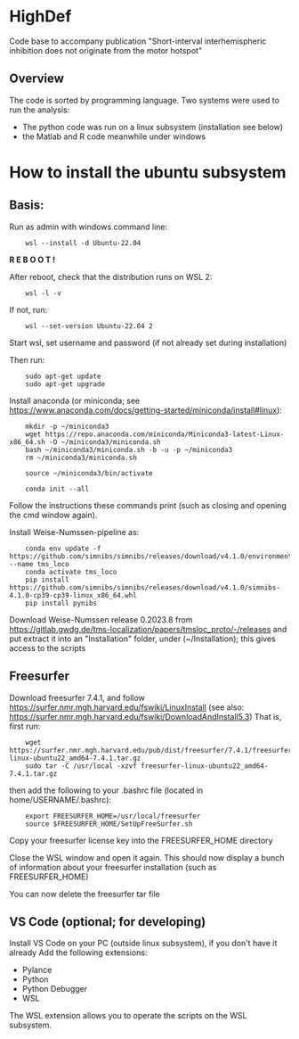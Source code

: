 # HighDef
Code base to accompany publication "Short-interval interhemispheric inhibition does not originate from the motor hotspot"

## Overview
The code is sorted by programming language. Two systems were used to run the analysis: 
 - The python code was run on a linux subsystem (installation see below)
 - the Matlab and R code meanwhile under windows






# How to install the ubuntu subsystem

## Basis:

Run as admin with windows command line:
```
	wsl --install -d Ubuntu-22.04
```


**R E B O O T !**



After reboot, check that the distribution runs on WSL 2: 
```
	wsl -l -v
```
If not, run:
```
	wsl --set-version Ubuntu-22.04 2
```

Start wsl, set username and password (if not already set during installation)

Then run:
```
	sudo apt-get update
	sudo apt-get upgrade
```
	
Install anaconda (or miniconda; see https://www.anaconda.com/docs/getting-started/miniconda/install#linux):
```
	mkdir -p ~/miniconda3
	wget https://repo.anaconda.com/miniconda/Miniconda3-latest-Linux-x86_64.sh -O ~/miniconda3/miniconda.sh
	bash ~/miniconda3/miniconda.sh -b -u -p ~/miniconda3
	rm ~/miniconda3/miniconda.sh
	
	source ~/miniconda3/bin/activate
	
	conda init --all
```

Follow the instructions these commands print (such as closing and opening the cmd window again).
	
	
	
	
Install Weise-Numssen-pipeline as:
```
	conda env update -f https://github.com/simnibs/simnibs/releases/download/v4.1.0/environment_linux.yml --name tms_loco
	conda activate tms_loco
	pip install https://github.com/simnibs/simnibs/releases/download/v4.1.0/simnibs-4.1.0-cp39-cp39-linux_x86_64.whl
	pip install pynibs
```

Download Weise-Numssen release 0.2023.8 from https://gitlab.gwdg.de/tms-localization/papers/tmsloc_proto/-/releases
and put extract it into an "Installation" folder, under (~/Installation); this gives access to the scripts


## Freesurfer

Download freesurfer 7.4.1, and follow https://surfer.nmr.mgh.harvard.edu/fswiki/LinuxInstall (see also: https://surfer.nmr.mgh.harvard.edu/fswiki/DownloadAndInstall5.3)
That is, first run:
```
	wget https://surfer.nmr.mgh.harvard.edu/pub/dist/freesurfer/7.4.1/freesurfer-linux-ubuntu22_amd64-7.4.1.tar.gz
	sudo tar -C /usr/local -xzvf freesurfer-linux-ubuntu22_amd64-7.4.1.tar.gz
```
then add the following to your .bashrc file (located in home/USERNAME/.bashrc):
```
	export FREESURFER_HOME=/usr/local/freesurfer
	source $FREESURFER_HOME/SetUpFreeSurfer.sh
```
Copy your freesurfer license key into the FREESURFER_HOME directory

Close the WSL window and open it again. This should now display a bunch of information about your freesurfer installation (such as FREESURFER_HOME)

You can now delete the freesurfer tar file


## VS Code (optional; for developing)
Install VS Code on your PC (outside linux subsystem), if you don't have it already
Add the following extensions:
 - Pylance
 - Python
 - Python Debugger
 - WSL

The WSL extension allows you to operate the scripts on the WSL subsystem.


